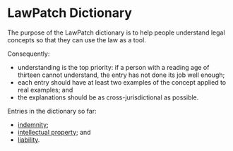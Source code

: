 # LawPatch Dictionary

The purpose of the LawPatch dictionary is to help people understand legal concepts so that they can use the law as a tool.

Consequently:

- understanding is the top priority: if a person with a reading age of thirteen cannot understand, the entry has not done its job well enough;
- each entry should have at least two examples of the concept applied to real examples; and
- the explanations should be as cross-jurisdictional as possible.

Entries in the dictionary so far:

- [indemnity](https://github.com/lawpatch/dictionary/blob/master/indemnity.md);
- [intellectual property](https://github.com/lawpatch/dictionary/blob/master/intellectual_property.md); and
- [liability](https://github.com/lawpatch/dictionary/blob/master/liability.md).
